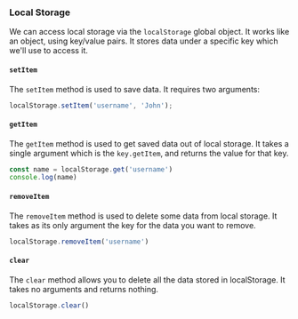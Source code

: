 ### Local Storage

We can access local storage via the `localStorage` global object. It works like an object, using key/value pairs.
It stores data under a specific key which we'll use to access it.

#### `setItem`

The `setItem` method is used to save data. It requires two arguments:
```javascript
localStorage.setItem('username', 'John');
```

#### `getItem`

The `getItem` method is used to get saved data out of local storage. It takes a single argument which is the `key.getItem`, and returns the value for that key.

```javascript
const name = localStorage.get('username')
console.log(name)
```

#### `removeItem`

The `removeItem` method is used to delete some data from local storage. It takes as its only argument the key for the data you want to remove.

```javascript
localStorage.removeItem('username')
```

#### `clear`

The `clear` method allows you to delete all the data stored in localStorage. It takes no arguments and returns nothing.

```javascript
localStorage.clear()
```